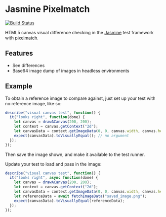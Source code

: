 # Jasmine Pixelmatch

[![Build Status](https://travis-ci.org/ReCreateJS/jasmine-pixelmatch.svg?branch=master)](https://travis-ci.org/ReCreateJS/jasmine-pixelmatch)

HTML5 canvas visual difference checking in the [Jasmine](https://jasmine.github.io/) test framework with [pixelmatch](https://github.com/mapbox/pixelmatch).

## Features

- See differences
- Base64 image dump of images in headless environments

## Example

To obtain a reference image to compare against, just set up your test with no reference image, like so:

```js
describe("visual canvas test", function() {
  it("looks right", function(done) {
    let canvas = drawACanvas(200, 200);
    let context = canvas.getContext("2d");
    let canvasData = context.getImageData(0, 0, canvas.width, canvas.height);
    expect(canvasData).toVisuallyEqual(); // no argument
  });
});
```

Then save the image shown, and make it available to the test runner.

Update your test to load and pass in the image:

```js
describe("visual canvas test", function() {
  it("looks right", async function(done) {
    let canvas = drawACanvas(200, 200);
    let context = canvas.getContext("2d");
    let canvasData = context.getImageData(0, 0, canvas.width, canvas.height);
    let referenceData = await fetchImageData("saved_image.png");
    expect(canvasData).toVisuallyEqual(referenceData);
  });
});
```
